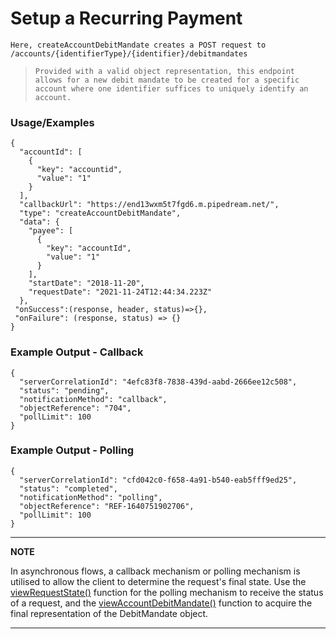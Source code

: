 # Setup a Recurring Payment

`Here, createAccountDebitMandate creates a POST request to /accounts/{identifierType}/{identifier}/debitmandates`

> `Provided with a valid object representation, this endpoint allows for a new debit mandate to be created for a specific account where one identifier suffices to uniquely identify an account.`

### Usage/Examples

```
{
  "accountId": [
    {
      "key": "accountid",
      "value": "1"
    }
  ],
  "callbackUrl": "https://end13wxm5t7fgd6.m.pipedream.net/",
  "type": "createAccountDebitMandate",
  "data": {
    "payee": [
      {
        "key": "accountId",
        "value": "1"
      }
    ],
    "startDate": "2018-11-20",
    "requestDate": "2021-11-24T12:44:34.223Z"
  },
 "onSuccess":(response, header, status)=>{},
 "onFailure": (response, status) => {}
}

```

### Example Output - Callback

```
{
  "serverCorrelationId": "4efc83f8-7838-439d-aabd-2666ee12c508",
  "status": "pending",
  "notificationMethod": "callback",
  "objectReference": "704",
  "pollLimit": 100
}

```

### Example Output - Polling

```
{
  "serverCorrelationId": "cfd042c0-f658-4a91-b540-eab5fff9ed25",
  "status": "completed",
  "notificationMethod": "polling",
  "objectReference": "REF-1640751902706",
  "pollLimit": 100
}

```

---

**NOTE**

In asynchronous flows, a callback mechanism or polling mechanism is utilised to allow the client to determine the request's final state. Use the [viewRequestState()](viewRequestState.md) function for the polling mechanism to receive the status of a request, and the [viewAccountDebitMandate()](viewAccountDebitMandate.md) function to acquire the final representation of the DebitMandate object.

---
